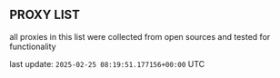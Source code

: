 ## PROXY LIST

all proxies in this list were collected from open sources and tested for functionality

last update: `2025-02-25 08:19:51.177156+00:00` UTC